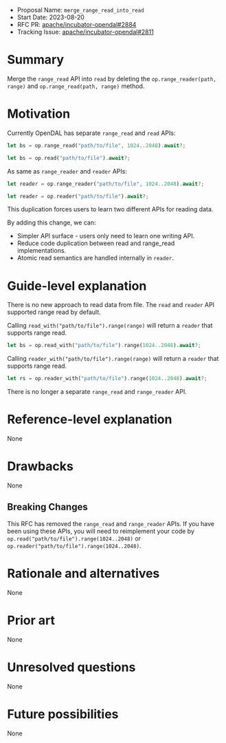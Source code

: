 - Proposal Name: `merge_range_read_into_read`
- Start Date: 2023-08-20
- RFC PR: [apache/incubator-opendal#2884](https://github.com/apache/incubator-opendal/pull/2884)
- Tracking Issue: [apache/incubator-opendal#2811](https://github.com/apache/incubator-opendal/issues/2811)

# Summary

Merge the `range_read` API into `read` by deleting the `op.range_reader(path, range)` and `op.range_read(path, range)` method.

# Motivation

Currently OpenDAL has separate `range_read` and `read` APIs:

```rust
let bs = op.range_read("path/to/file", 1024..2048).await?;

let bs = op.read("path/to/file").await?;
```

As same as `range_reader` and `reader` APIs:
```rust
let reader = op.range_reader("path/to/file", 1024..2048).await?;

let reader = op.reader("path/to/file").await?;
```


This duplication forces users to learn two different APIs for reading data.

By adding this change, we can:

- Simpler API surface - users only need to learn one writing API.
- Reduce code duplication between read and range_read implementations.
- Atomic read semantics are handled internally in `reader`.

# Guide-level explanation

There is no new approach to read data from file. The `read` and `reader` API supported range read by default.

Calling `read_with("path/to/file").range(range)` will return a `reader` that supports range read.

```rust
let bs = op.read_with("path/to/file").range(1024..2048).await?;
```

Calling `reader_with("path/to/file").range(range)` will return a `reader` that supports range read.

```rust
let rs = op.reader_with("path/to/file").range(1024..2048).await?;
```

There is no longer a separate `range_read` and `range_reader` API.

# Reference-level explanation

None

# Drawbacks

None

## Breaking Changes

This RFC  has removed the `range_read` and `range_reader` APIs. If you have been using these APIs, you will need to reimplement your code by `op.read("path/to/file").range(1024..2048)` or `op.reader("path/to/file").range(1024..2048)`.

# Rationale and alternatives

None

# Prior art

None

# Unresolved questions

None

# Future possibilities

None
